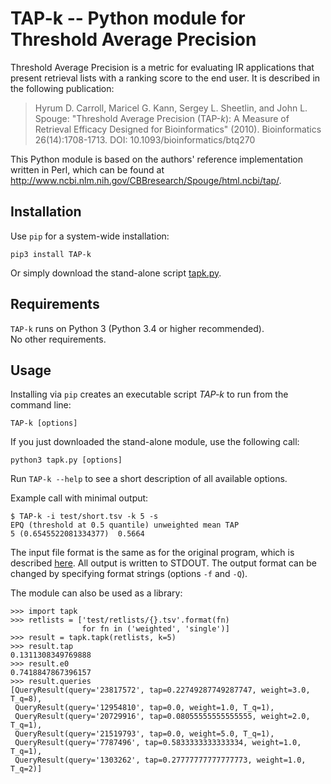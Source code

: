 # TAP-k -- Python module for Threshold Average Precision

Threshold Average Precision is a metric for evaluating IR applications that present retrieval lists with a ranking score to the end user.
It is described in the following publication:

> Hyrum D. Carroll, Maricel G. Kann, Sergey L. Sheetlin, and John L. Spouge: "Threshold Average Precision (TAP-_k_): A Measure of Retrieval Efficacy Designed for Bioinformatics" (2010). Bioinformatics 26(14):1708-1713. DOI: 10.1093/bioinformatics/btq270

This Python module is based on the authors' reference implementation written in Perl, which can be found at http://www.ncbi.nlm.nih.gov/CBBresearch/Spouge/html.ncbi/tap/.


## Installation

Use `pip` for a system-wide installation:

    pip3 install TAP-k

Or simply download the stand-alone script [tapk.py](https://github.com/OntoGene/TAP-k/blob/master/tapk.py).


## Requirements

`TAP-k` runs on Python 3 (Python 3.4 or higher recommended).  
No other requirements.


## Usage

Installing via `pip` creates an executable script *TAP-k* to run from the command line:

    TAP-k [options]

If you just downloaded the stand-alone module, use the following call:

    python3 tapk.py [options]

Run `TAP-k --help` to see a short description of all available options.

Example call with minimal output:

    $ TAP-k -i test/short.tsv -k 5 -s
    EPQ (threshold at 0.5 quantile)	unweighted mean TAP
    5 (0.6545522081334377)	0.5664

The input file format is the same as for the original program, which is described [here](https://www.ncbi.nlm.nih.gov/CBBresearch/Spouge/html_ncbi/html/tap/help.html).
All output is written to STDOUT.
The output format can be changed by specifying format strings (options `-f` and `-Q`).

The module can also be used as a library:

```pycon
>>> import tapk
>>> retlists = ['test/retlists/{}.tsv'.format(fn)
                for fn in ('weighted', 'single')]
>>> result = tapk.tapk(retlists, k=5)
>>> result.tap
0.1311308349769888
>>> result.e0
0.7418847867396157
>>> result.queries
[QueryResult(query='23817572', tap=0.22749287749287747, weight=3.0, T_q=8),
 QueryResult(query='12954810', tap=0.0, weight=1.0, T_q=1),
 QueryResult(query='20729916', tap=0.08055555555555555, weight=2.0, T_q=1),
 QueryResult(query='21519793', tap=0.0, weight=5.0, T_q=1),
 QueryResult(query='7787496', tap=0.5833333333333334, weight=1.0, T_q=1),
 QueryResult(query='1303262', tap=0.27777777777777773, weight=1.0, T_q=2)]
```
